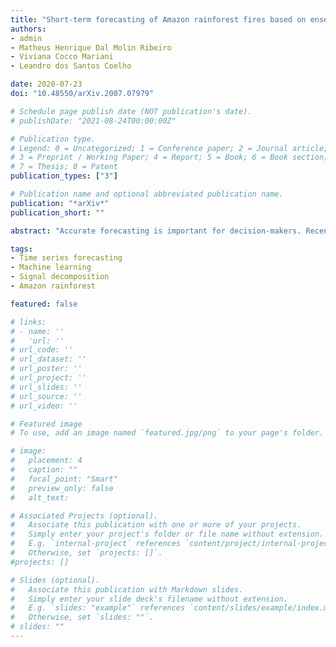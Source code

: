 ```yaml
---
title: "Short-term forecasting of Amazon rainforest fires based on ensemble decomposition model"
authors:
- admin
- Matheus Henrique Dal Molin Ribeiro
- Viviana Cocco Mariani
- Leandro dos Santos Coelho

date: 2020-07-23
doi: "10.48550/arXiv.2007.07979"

# Schedule page publish date (NOT publication's date).
# publishDate: "2021-08-24T00:00:00Z"

# Publication type.
# Legend: 0 = Uncategorized; 1 = Conference paper; 2 = Journal article;
# 3 = Preprint / Working Paper; 4 = Report; 5 = Book; 6 = Book section;
# 7 = Thesis; 8 = Patent
publication_types: ["3"]

# Publication name and optional abbreviated publication name.
publication: "*arXiv*"
publication_short: ""

abstract: "Accurate forecasting is important for decision-makers. Recently, the Amazon rainforest is reaching record levels of the number of fires, a situation that concerns both climate and public health problems. Obtaining the desired forecasting accuracy becomes difficult and challenging. In this paper were developed a novel heterogeneous decomposition-ensemble model by using Seasonal and Trend decomposition based on Loess in combination with algorithms for short-term load forecasting multi-month-ahead, to explore temporal patterns of Amazon rainforest fires in Brazil. The results demonstrate the proposed decomposition-ensemble models can provide more accurate forecasting evaluated by performance measures. Diebold-Mariano statistical test showed the proposed models are better than other compared models, but it is statistically equal to one of them."

tags:
- Time series forecasting
- Machine learning
- Signal decomposition
- Amazon rainforest

featured: false

# links:
# - name: ''
#   'url: ''
# url_code: ''
# url_dataset: ''
# url_poster: ''
# url_project: ''
# url_slides: ''
# url_source: ''
# url_video: ''

# Featured image
# To use, add an image named `featured.jpg/png` to your page's folder. 

# image:
#   placement: 4
#   caption: ""
#   focal_point: "Smart"
#   preview_only: false
#   alt_text: 

# Associated Projects (optional).
#   Associate this publication with one or more of your projects.
#   Simply enter your project's folder or file name without extension.
#   E.g. `internal-project` references `content/project/internal-project/index.md`.
#   Otherwise, set `projects: []`.
#projects: []

# Slides (optional).
#   Associate this publication with Markdown slides.
#   Simply enter your slide deck's filename without extension.
#   E.g. `slides: "example"` references `content/slides/example/index.md`.
#   Otherwise, set `slides: ""`.
# slides: ""
---
```

